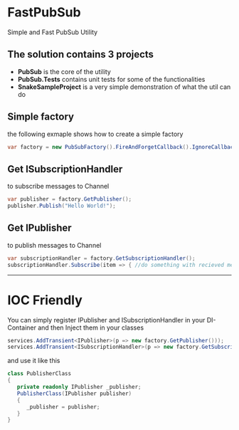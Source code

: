 # FastPubSub
Simple and Fast PubSub Utility 

## The solution contains 3 projects 
* **PubSub** is the core of the utility
* **PubSub.Tests** contains unit tests for some of the functionalities
* **SnakeSampleProject** is a very simple demonstration of what the util can do

## Simple factory
the following exmaple shows how to create a simple factory
```c#
var factory = new PubSubFactory().FireAndForgetCallback().IgnoreCallbackException();
```

## Get ISubscriptionHandler 
to subscribe messages to Channel
```c#
var publisher = factory.GetPublisher();
publisher.Publish("Hello World!");
```

## Get IPublisher 
to publish messages to Channel
```c#
var subscriptionHandler = factory.GetSubscriptionHandler();
subscriptionHandler.Subscribe(item => { //do something with recieved message });
```
***

# IOC Friendly
You can simply register IPublisher and ISubscriptionHandler in your DI-Container and then Inject them in your classes
```c#
services.AddTransient<IPublisher>(p => new factory.GetPublisher()));
services.AddTransient<ISubscriptionHandler>(p => new factory.GetSubscriptionHandler()));
```
and use it like this
```c#
class PublisherClass
{
   private readonly IPublisher _publisher;
   PublisherClass(IPublisher publisher)
   {
      _publisher = publisher;
   }
}
```
